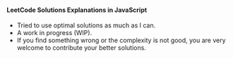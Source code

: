 #### LeetCode Solutions Explanations in JavaScript
* Tried to use optimal solutions as much as I can.
* A work in progress (WIP).
* If you find something wrong or the complexity is not good, you are very welcome to contribute your better solutions.